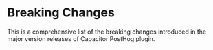 # Breaking Changes

This is a comprehensive list of the breaking changes introduced in the major version releases of Capacitor PostHog plugin.
